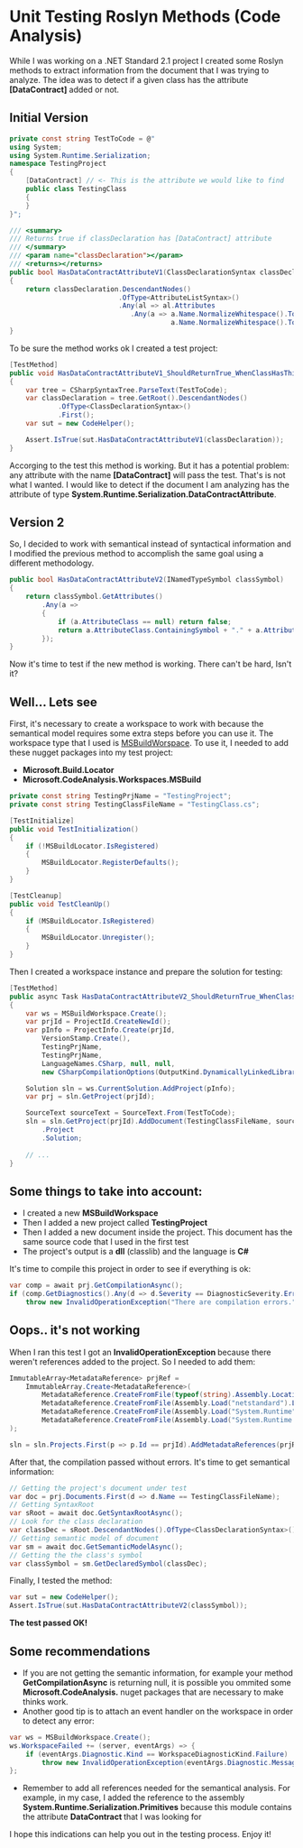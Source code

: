 # Unit Testing Roslyn Methods (Code Analysis)
While I was working on a .NET Standard 2.1 project I created some Roslyn methods to extract information from the document that I was trying to analyze. The idea was to detect if a given class has the attribute **[DataContract]** added or not.

## Initial Version

```csharp
private const string TestToCode = @"
using System;
using System.Runtime.Serialization;
namespace TestingProject
{
    [DataContract] // <- This is the attribute we would like to find
    public class TestingClass
    {
    }
}";

/// <summary>
/// Returns true if classDeclaration has [DataContract] attribute
/// </summary>
/// <param name="classDeclaration"></param>
/// <returns></returns>
public bool HasDataContractAttributeV1(ClassDeclarationSyntax classDeclaration)
{
    return classDeclaration.DescendantNodes()
                           .OfType<AttributeListSyntax>()
                           .Any(al => al.Attributes
                              .Any(a => a.Name.NormalizeWhitespace().ToFullString() == "DataContract" ||
                                        a.Name.NormalizeWhitespace().ToFullString() == "DataContractAttribute"));
}
```
To be sure the method works ok I created a test project:
```csharp
[TestMethod]
public void HasDataContractAttributeV1_ShouldReturnTrue_WhenClassHasThisAttribute()
{
    var tree = CSharpSyntaxTree.ParseText(TestToCode);
    var classDeclaration = tree.GetRoot().DescendantNodes()
            .OfType<ClassDeclarationSyntax>()
            .First();
    var sut = new CodeHelper();

    Assert.IsTrue(sut.HasDataContractAttributeV1(classDeclaration));
}
```
Accorging to the test this method is working. But it has a potential problem: any attribute with the name **[DataContract]** will pass the test. That's is not what I wanted. I would like to detect if the document I am analyzing has the attribute of type **System.Runtime.Serialization.DataContractAttribute**.
## Version 2
So, I decided to work with semantical instead of syntactical information and I modified the previous method to accomplish the same goal using a different methodology.
```csharp
public bool HasDataContractAttributeV2(INamedTypeSymbol classSymbol)
{
    return classSymbol.GetAttributes()
        .Any(a =>
        {
            if (a.AttributeClass == null) return false;
            return a.AttributeClass.ContainingSymbol + "." + a.AttributeClass.Name ==  "System.Runtime.Serialization.DataContractAttribute";
        });
}
```
Now it's time to test if the new method is working. There can't be hard, Isn't it?

## Well... Lets see
First, it's necessary to create a workspace to work with because the semantical model requires some extra steps before you can use it.
The workspace type that I used is [MSBuildWorspace](https://github.com/dotnet/roslyn/blob/main/src/Workspaces/Core/MSBuild/MSBuild/MSBuildWorkspace.cs). To use it, I needed to add these nugget packages into my test project:
- **Microsoft.Build.Locator**
- **Microsoft.CodeAnalysis.Workspaces.MSBuild**
```csharp
private const string TestingPrjName = "TestingProject";
private const string TestingClassFileName = "TestingClass.cs";

[TestInitialize]
public void TestInitialization()
{
    if (!MSBuildLocator.IsRegistered)
    {
        MSBuildLocator.RegisterDefaults();
    }
}

[TestCleanup]
public void TestCleanUp()
{
    if (MSBuildLocator.IsRegistered)
    {
        MSBuildLocator.Unregister();
    }
}
```
Then I created a workspace instance and prepare the solution for testing:
```csharp
[TestMethod]
public async Task HasDataContractAttributeV2_ShouldReturnTrue_WhenClassHasThisAttribute()
{
    var ws = MSBuildWorkspace.Create();
    var prjId = ProjectId.CreateNewId();
    var pInfo = ProjectInfo.Create(prjId,
        VersionStamp.Create(),
        TestingPrjName,
        TestingPrjName,
        LanguageNames.CSharp, null, null,
        new CSharpCompilationOptions(OutputKind.DynamicallyLinkedLibrary));

    Solution sln = ws.CurrentSolution.AddProject(pInfo);
    var prj = sln.GetProject(prjId);

    SourceText sourceText = SourceText.From(TestToCode);
    sln = sln.GetProject(prjId).AddDocument(TestingClassFileName, sourceText)
        .Project
        .Solution;
        
    // ...
}
```
## Some things to take into account:
- I created a new **MSBuildWorkspace**
- Then I added a new project called **TestingProject**
- Then I added a new document inside the project. This document has the same source code that I used in the first test
- The project's output is a **dll** (classlib) and the language is **C#**

It's time to compile this project in order to see if everything is ok:
```csharp
var comp = await prj.GetCompilationAsync();
if (comp.GetDiagnostics().Any(d => d.Severity == DiagnosticSeverity.Error))
    throw new InvalidOperationException("There are compilation errors.");
```

## Oops.. it's not working
When I ran this test I got an <strong>InvalidOperationException </strong>because there weren't references added to the project. So I needed to add them:
```csharp
ImmutableArray<MetadataReference> prjRef =
    ImmutableArray.Create<MetadataReference>(
        MetadataReference.CreateFromFile(typeof(string).Assembly.Location),
        MetadataReference.CreateFromFile(Assembly.Load("netstandard").Location),
        MetadataReference.CreateFromFile(Assembly.Load("System.Runtime").Location),
        MetadataReference.CreateFromFile(Assembly.Load("System.Runtime.Serialization.Primitives").Location)
);

sln = sln.Projects.First(p => p.Id == prjId).AddMetadataReferences(prjRef).Solution;
```
After that, the compilation passed without errors. It's time to get semantical information:
```csharp
// Getting the project's document under test
var doc = prj.Documents.First(d => d.Name == TestingClassFileName);
// Getting SyntaxRoot
var sRoot = await doc.GetSyntaxRootAsync();
// Look for the class declaration
var classDec = sRoot.DescendantNodes().OfType<ClassDeclarationSyntax>().First();
// Getting semantic model of document
var sm = await doc.GetSemanticModelAsync();
// Getting the the class's symbol
var classSymbol = sm.GetDeclaredSymbol(classDec);
```

Finally, I tested the method:
```csharp
var sut = new CodeHelper();
Assert.IsTrue(sut.HasDataContractAttributeV2(classSymbol));
```
**The test passed OK!**

## Some recommendations
- If you are not getting the semantic information, for example your method **GetCompilationAsync** is returning null, it is possible you ommited some **Microsoft.CodeAnalysis.** nuget packages that are necessary to make thinks work.
- Another good tip is to attach an event handler on the workspace in order to detect any error:
```csharp
var ws = MSBuildWorkspace.Create();
ws.WorkspaceFailed += (server, eventArgs) => {
    if (eventArgs.Diagnostic.Kind == WorkspaceDiagnosticKind.Failure) 
        throw new InvalidOperationException(eventArgs.Diagnostic.Message);
};
```
- Remember to add all references needed for the semantical analysis. For example, in my case, I added the reference to the assembly **System.Runtime.Serialization.Primitives** because this module contains the attribute <strong>DataContract </strong>that I was looking for

I hope this indications can help you out in the testing process. Enjoy it!
